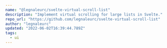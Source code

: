 ```yaml
---
name: "@legnaleurc/svelte-virtual-scroll-list"
description: "Implement virtual scrolling for large lists in Svelte."
repo_url: "https://github.com/legnaleurc/svelte-virtual-scroll-list"
author: "legnaleurc"
updated: "2022-06-02T16:39:44.789Z"
tags: 
  - ui
---
```

